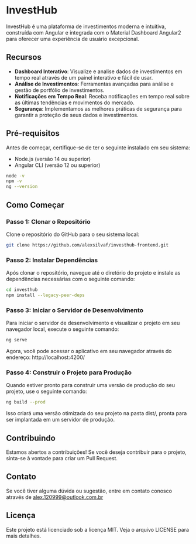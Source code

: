 # InvestHub

InvestHub é uma plataforma de investimentos moderna e intuitiva, construída com Angular e integrada com o Material Dashboard Angular2 para oferecer uma experiência de usuário excepcional.

## Recursos

- **Dashboard Interativo**: Visualize e analise dados de investimentos em tempo real através de um painel interativo e fácil de usar.
- **Análise de Investimentos**: Ferramentas avançadas para análise e gestão de portfólio de investimentos.
- **Notificações em Tempo Real**: Receba notificações em tempo real sobre as últimas tendências e movimentos do mercado.
- **Segurança**: Implementamos as melhores práticas de segurança para garantir a proteção de seus dados e investimentos.

## Pré-requisitos

Antes de começar, certifique-se de ter o seguinte instalado em seu sistema:

- Node.js (versão 14 ou superior)
- Angular CLI (versão 12 ou superior)
```sh
node -v
npm -v
ng --version
```

## Como Começar

### Passo 1: Clonar o Repositório

Clone o repositório do GitHub para o seu sistema local:

```sh
git clone https://github.com/alexsilvaf/investhub-frontend.git
```

### Passo 2: Instalar Dependências

Após clonar o repositório, navegue até o diretório do projeto e instale as dependências necessárias com o seguinte comando:

```sh
cd investhub
npm install --legacy-peer-deps
```

### Passo 3: Iniciar o Servidor de Desenvolvimento

Para iniciar o servidor de desenvolvimento e visualizar o projeto em seu navegador local, execute o seguinte comando:

```sh
ng serve 
```

Agora, você pode acessar o aplicativo em seu navegador através do endereço: http://localhost:4200/

### Passo 4: Construir o Projeto para Produção

Quando estiver pronto para construir uma versão de produção do seu projeto, use o seguinte comando:

```sh
ng build --prod
```

Isso criará uma versão otimizada do seu projeto na pasta dist/, pronta para ser implantada em um servidor de produção.

## Contribuindo
Estamos abertos a contribuições! Se você deseja contribuir para o projeto, sinta-se à vontade para criar um Pull Request.

## **Contato**
Se você tiver alguma dúvida ou sugestão, entre em contato conosco através de alex.120999@outlook.com.br

## Licença
Este projeto está licenciado sob a licença MIT. Veja o arquivo LICENSE para mais detalhes.
